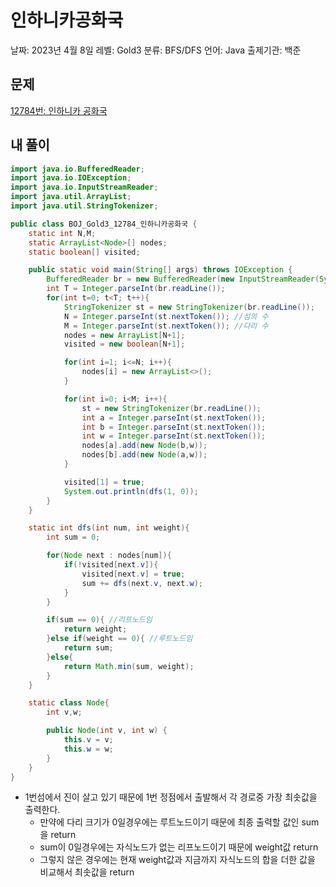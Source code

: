 # 인하니카공화국

날짜: 2023년 4월 8일
레벨: Gold3
분류: BFS/DFS
언어: Java
출제기관: 백준

## 문제

[12784번: 인하니카 공화국](https://www.acmicpc.net/problem/12784)

## 내 풀이

```java
import java.io.BufferedReader;
import java.io.IOException;
import java.io.InputStreamReader;
import java.util.ArrayList;
import java.util.StringTokenizer;

public class BOJ_Gold3_12784_인하니카공화국 {
    static int N,M;
    static ArrayList<Node>[] nodes;
    static boolean[] visited;

    public static void main(String[] args) throws IOException {
        BufferedReader br = new BufferedReader(new InputStreamReader(System.in));
        int T = Integer.parseInt(br.readLine());
        for(int t=0; t<T; t++){
            StringTokenizer st = new StringTokenizer(br.readLine());
            N = Integer.parseInt(st.nextToken()); //섬의 수
            M = Integer.parseInt(st.nextToken()); //다리 수
            nodes = new ArrayList[N+1];
            visited = new boolean[N+1];

            for(int i=1; i<=N; i++){
                nodes[i] = new ArrayList<>();
            }

            for(int i=0; i<M; i++){
                st = new StringTokenizer(br.readLine());
                int a = Integer.parseInt(st.nextToken());
                int b = Integer.parseInt(st.nextToken());
                int w = Integer.parseInt(st.nextToken());
                nodes[a].add(new Node(b,w));
                nodes[b].add(new Node(a,w));
            }

            visited[1] = true;
            System.out.println(dfs(1, 0));
        }
    }

    static int dfs(int num, int weight){
        int sum = 0;

        for(Node next : nodes[num]){
            if(!visited[next.v]){
                visited[next.v] = true;
                sum += dfs(next.v, next.w);
            }
        }

        if(sum == 0){ //리프노드임
            return weight;
        }else if(weight == 0){ //루트노드임
            return sum;
        }else{
            return Math.min(sum, weight);
        }
    }

    static class Node{
        int v,w;

        public Node(int v, int w) {
            this.v = v;
            this.w = w;
        }
    }
}
```

- 1번섬에서 진이 살고 있기 때문에 1번 정점에서 출발해서 각 경로중 가장 최솟값을 출력한다.
    - 만약에 다리 크기가 0일경우에는 루트노드이기 때문에 최종 출력할 값인 sum을 return
    - sum이 0일경우에는 자식노드가 없는 리프노드이기 때문에 weight값 return
    - 그렇지 않은 경우에는 현재 weight값과 지금까지 자식노드의 합을 더한 값을 비교해서 최솟값을 return